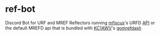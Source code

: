 # ref-bot
 Discord Bot for URF and MREF Reflectors running [mfiscus](https://github.com/mfiscus)'s URFD [API](https://github.com/mfiscus/urfd-docker/blob/main/custom/var/www/urfd/json/reflector) or the default MREFD api that is bundled with [KC1AWV](https://github.com/kc1awv)'s [gomrefdash](https://github.com/kc1awv/gomrefdash)
